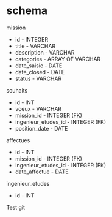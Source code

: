 # schema
mission
* id - INTEGER
* title - VARCHAR
* description - VARCHAR
* categories - ARRAY OF VARCHAR
* date_saisie - DATE
* date_closed - DATE
* status - VARCHAR

souhaits
* id - INT
* voeux - VARCHAR
* mission_id - INTEGER (FK)
* ingenieur_etudes_id - INTEGER (FK)
* position_date - DATE

affectues
* id - INT
* mission_id - INTEGER (FK)
* ingenieur_etudes_id - INTEGER (FK)
* date_affectue - DATE

ingenieur_etudes
* id - INT


Test git
